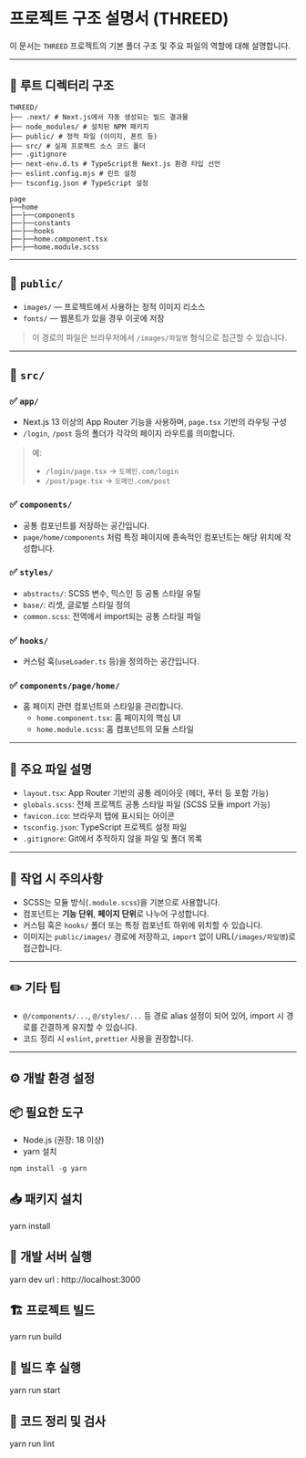 # 프로젝트 구조 설명서 (THREED)

이 문서는 `THREED` 프로젝트의 기본 폴더 구조 및 주요 파일의 역할에 대해 설명합니다.

---

## 📁 루트 디렉터리 구조
```
THREED/
├── .next/ # Next.js에서 자동 생성되는 빌드 결과물
├── node_modules/ # 설치된 NPM 패키지
├── public/ # 정적 파일 (이미지, 폰트 등)
├── src/ # 실제 프로젝트 소스 코드 폴더
├── .gitignore
├── next-env.d.ts # TypeScript용 Next.js 환경 타입 선언
├── eslint.config.mjs # 린트 설정
├── tsconfig.json # TypeScript 설정

page
├──home
├──├──components
├──├──constants
├──├──hooks
├──├──home.component.tsx
├──├──home.module.scss

```



---

## 📁 `public/`

- `images/` — 프로젝트에서 사용하는 정적 이미지 리소스
- `fonts/` — 웹폰트가 있을 경우 이곳에 저장

> 이 경로의 파일은 브라우저에서 `/images/파일명` 형식으로 접근할 수 있습니다.

---

## 📁 `src/`

### ✅ `app/`

- Next.js 13 이상의 App Router 기능을 사용하며, `page.tsx` 기반의 라우팅 구성
- `/login`, `/post` 등의 폴더가 각각의 페이지 라우트를 의미합니다.

> 예:
> - `/login/page.tsx` → `도메인.com/login`
> - `/post/page.tsx` → `도메인.com/post`

### ✅ `components/`

- 공통 컴포넌트를 저장하는 공간입니다.
- `page/home/components` 처럼 특정 페이지에 종속적인 컴포넌트는 해당 위치에 작성합니다.

### ✅ `styles/`

- `abstracts/`: SCSS 변수, 믹스인 등 공통 스타일 유틸
- `base/`: 리셋, 글로벌 스타일 정의
- `common.scss`: 전역에서 import되는 공통 스타일 파일

### ✅ `hooks/`

- 커스텀 훅(`useLoader.ts` 등)을 정의하는 공간입니다.

### ✅ `components/page/home/`

- 홈 페이지 관련 컴포넌트와 스타일을 관리합니다.
  - `home.component.tsx`: 홈 페이지의 핵심 UI
  - `home.module.scss`: 홈 컴포넌트의 모듈 스타일

---

## 📄 주요 파일 설명

- `layout.tsx`: App Router 기반의 공통 레이아웃 (헤더, 푸터 등 포함 가능)
- `globals.scss`: 전체 프로젝트 공통 스타일 파일 (SCSS 모듈 import 가능)
- `favicon.ico`: 브라우저 탭에 표시되는 아이콘
- `tsconfig.json`: TypeScript 프로젝트 설정 파일
- `.gitignore`: Git에서 추적하지 않을 파일 및 폴더 목록

---

## 🔧 작업 시 주의사항

- SCSS는 모듈 방식(`.module.scss`)을 기본으로 사용합니다.
- 컴포넌트는 **기능 단위**, **페이지 단위**로 나누어 구성합니다.
- 커스텀 훅은 `hooks/` 폴더 또는 특정 컴포넌트 하위에 위치할 수 있습니다.
- 이미지는 `public/images/` 경로에 저장하고, `import` 없이 URL(`/images/파일명`)로 접근합니다.

---

## ✏️ 기타 팁

- `@/components/...`, `@/styles/...` 등 경로 alias 설정이 되어 있어, import 시 경로를 간결하게 유지할 수 있습니다.
- 코드 정리 시 `eslint`, `prettier` 사용을 권장합니다.

---

## ⚙️ 개발 환경 설정

## 📦 필요한 도구

- Node.js (권장: 18 이상)
- yarn 설치
```javascript
npm install -g yarn
```

## 📥 패키지 설치


yarn install

## 🚀 개발 서버 실행
yarn dev
url : http://localhost:3000

## 🏗️ 프로젝트 빌드
yarn run build

## 🧪 빌드 후 실행
yarn run start

## 🧹 코드 정리 및 검사
yarn run lint
